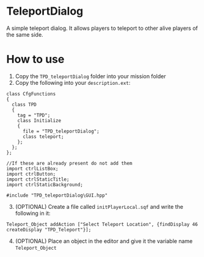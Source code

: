 # TeleportDialog
A simple teleport dialog. It allows players to teleport to other alive players of the same side.

# How to use

1. Copy the `TPD_teleportDialog` folder into your mission folder
2. Copy the following into your `description.ext`:
```
class CfgFunctions
{
  class TPD
  {
    tag = "TPD";
    class Initialize
    {
      file = "TPD_teleportDialog";
      class teleport;
    };
  };
};

//If these are already present do not add them
import ctrlListBox;
import ctrlButton;
import ctrlStaticTitle;
import ctrlStaticBackground;

#include "TPD_teleportDialog\GUI.hpp"
```

3. (OPTIONAL) Create a file called `initPlayerLocal.sqf` and write the following in it:

```Teleport_Object addAction ["Select Teleport Location", {findDisplay 46 createDisplay "TPD_Teleport"}];```

4. (OPTIONAL) Place an object in the editor and give it the variable name `Teleport_Object`

